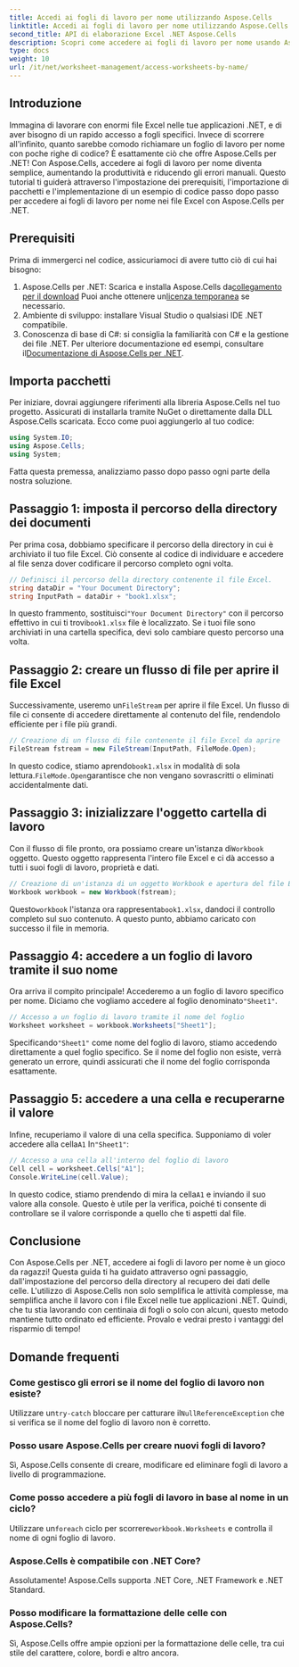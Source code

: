 ```yaml
---
title: Accedi ai fogli di lavoro per nome utilizzando Aspose.Cells
linktitle: Accedi ai fogli di lavoro per nome utilizzando Aspose.Cells
second_title: API di elaborazione Excel .NET Aspose.Cells
description: Scopri come accedere ai fogli di lavoro per nome usando Aspose.Cells per .NET. Segui la nostra guida passo passo per recuperare e visualizzare i dati del foglio di lavoro in modo efficiente.
type: docs
weight: 10
url: /it/net/worksheet-management/access-worksheets-by-name/
---
```

## Introduzione
Immagina di lavorare con enormi file Excel nelle tue applicazioni .NET, e di aver bisogno di un rapido accesso a fogli specifici. Invece di scorrere all'infinito, quanto sarebbe comodo richiamare un foglio di lavoro per nome con poche righe di codice? È esattamente ciò che offre Aspose.Cells per .NET! Con Aspose.Cells, accedere ai fogli di lavoro per nome diventa semplice, aumentando la produttività e riducendo gli errori manuali. Questo tutorial ti guiderà attraverso l'impostazione dei prerequisiti, l'importazione di pacchetti e l'implementazione di un esempio di codice passo dopo passo per accedere ai fogli di lavoro per nome nei file Excel con Aspose.Cells per .NET.
## Prerequisiti
Prima di immergerci nel codice, assicuriamoci di avere tutto ciò di cui hai bisogno:
1.  Aspose.Cells per .NET: Scarica e installa Aspose.Cells da[collegamento per il download](https://releases.aspose.com/cells/net/) Puoi anche ottenere un[licenza temporanea](https://purchase.aspose.com/temporary-license/) se necessario.
2. Ambiente di sviluppo: installare Visual Studio o qualsiasi IDE .NET compatibile.
3. Conoscenza di base di C#: si consiglia la familiarità con C# e la gestione dei file .NET.
 Per ulteriore documentazione ed esempi, consultare il[Documentazione di Aspose.Cells per .NET](https://reference.aspose.com/cells/net/).
## Importa pacchetti
Per iniziare, dovrai aggiungere riferimenti alla libreria Aspose.Cells nel tuo progetto. Assicurati di installarla tramite NuGet o direttamente dalla DLL Aspose.Cells scaricata.
Ecco come puoi aggiungerlo al tuo codice:
```csharp
using System.IO;
using Aspose.Cells;
using System;
```
Fatta questa premessa, analizziamo passo dopo passo ogni parte della nostra soluzione.
## Passaggio 1: imposta il percorso della directory dei documenti
Per prima cosa, dobbiamo specificare il percorso della directory in cui è archiviato il tuo file Excel. Ciò consente al codice di individuare e accedere al file senza dover codificare il percorso completo ogni volta.
```csharp
// Definisci il percorso della directory contenente il file Excel.
string dataDir = "Your Document Directory";
string InputPath = dataDir + "book1.xlsx";
```
 In questo frammento, sostituisci`"Your Document Directory"` con il percorso effettivo in cui ti trovi`book1.xlsx` file è localizzato. Se i tuoi file sono archiviati in una cartella specifica, devi solo cambiare questo percorso una volta.
## Passaggio 2: creare un flusso di file per aprire il file Excel
 Successivamente, useremo un`FileStream` per aprire il file Excel. Un flusso di file ci consente di accedere direttamente al contenuto del file, rendendolo efficiente per i file più grandi.
```csharp
// Creazione di un flusso di file contenente il file Excel da aprire
FileStream fstream = new FileStream(InputPath, FileMode.Open);
```
 In questo codice, stiamo aprendo`book1.xlsx` in modalità di sola lettura.`FileMode.Open`garantisce che non vengano sovrascritti o eliminati accidentalmente dati.
## Passaggio 3: inizializzare l'oggetto cartella di lavoro
 Con il flusso di file pronto, ora possiamo creare un'istanza di`Workbook` oggetto. Questo oggetto rappresenta l'intero file Excel e ci dà accesso a tutti i suoi fogli di lavoro, proprietà e dati.
```csharp
// Creazione di un'istanza di un oggetto Workbook e apertura del file Excel tramite il flusso di file
Workbook workbook = new Workbook(fstream);
```
 Questo`workbook` l'istanza ora rappresenta`book1.xlsx`, dandoci il controllo completo sul suo contenuto. A questo punto, abbiamo caricato con successo il file in memoria.
## Passaggio 4: accedere a un foglio di lavoro tramite il suo nome
 Ora arriva il compito principale! Accederemo a un foglio di lavoro specifico per nome. Diciamo che vogliamo accedere al foglio denominato`"Sheet1"`. 
```csharp
// Accesso a un foglio di lavoro tramite il nome del foglio
Worksheet worksheet = workbook.Worksheets["Sheet1"];
```
 Specificando`"Sheet1"` come nome del foglio di lavoro, stiamo accedendo direttamente a quel foglio specifico. Se il nome del foglio non esiste, verrà generato un errore, quindi assicurati che il nome del foglio corrisponda esattamente.
## Passaggio 5: accedere a una cella e recuperarne il valore
 Infine, recuperiamo il valore di una cella specifica. Supponiamo di voler accedere alla cella`A1` In`"Sheet1"`:
```csharp
// Accesso a una cella all'interno del foglio di lavoro
Cell cell = worksheet.Cells["A1"];
Console.WriteLine(cell.Value);
```
In questo codice, stiamo prendendo di mira la cella`A1` e inviando il suo valore alla console. Questo è utile per la verifica, poiché ti consente di controllare se il valore corrisponde a quello che ti aspetti dal file.
## Conclusione
Con Aspose.Cells per .NET, accedere ai fogli di lavoro per nome è un gioco da ragazzi! Questa guida ti ha guidato attraverso ogni passaggio, dall'impostazione del percorso della directory al recupero dei dati delle celle. L'utilizzo di Aspose.Cells non solo semplifica le attività complesse, ma semplifica anche il lavoro con i file Excel nelle tue applicazioni .NET. Quindi, che tu stia lavorando con centinaia di fogli o solo con alcuni, questo metodo mantiene tutto ordinato ed efficiente. Provalo e vedrai presto i vantaggi del risparmio di tempo!
## Domande frequenti
### Come gestisco gli errori se il nome del foglio di lavoro non esiste?
 Utilizzare un`try-catch` bloccare per catturare il`NullReferenceException` che si verifica se il nome del foglio di lavoro non è corretto.
### Posso usare Aspose.Cells per creare nuovi fogli di lavoro?
Sì, Aspose.Cells consente di creare, modificare ed eliminare fogli di lavoro a livello di programmazione.
### Come posso accedere a più fogli di lavoro in base al nome in un ciclo?
 Utilizzare un`foreach` ciclo per scorrere`workbook.Worksheets` e controlla il nome di ogni foglio di lavoro.
### Aspose.Cells è compatibile con .NET Core?
Assolutamente! Aspose.Cells supporta .NET Core, .NET Framework e .NET Standard.
### Posso modificare la formattazione delle celle con Aspose.Cells?
Sì, Aspose.Cells offre ampie opzioni per la formattazione delle celle, tra cui stile del carattere, colore, bordi e altro ancora.
